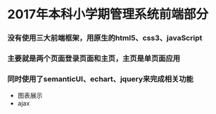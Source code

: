 # 2017年本科小学期管理系统前端部分

### 没有使用三大前端框架，用原生的html5、css3、javaScript
### 主要就是两个页面登录页面和主页，主页是单页面应用
### 同时使用了semanticUI、echart、jquery来完成相关功能
+ 图表展示
+ ajax
